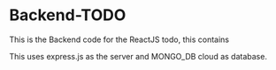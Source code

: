 # Backend-TODO

This is the Backend code for the ReactJS todo, this contains

This uses express.js as the server and MONGO_DB cloud as database.
